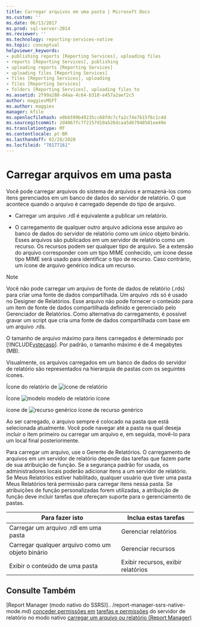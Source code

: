 ```yaml
---
title: Carregar arquivos em uma pasta | Microsoft Docs
ms.custom: ''
ms.date: 06/13/2017
ms.prod: sql-server-2014
ms.reviewer: ''
ms.technology: reporting-services-native
ms.topic: conceptual
helpviewer_keywords:
- publishing reports [Reporting Services], uploading files
- reports [Reporting Services], publishing
- uploading reports [Reporting Services]
- uploading files [Reporting Services]
- files [Reporting Services], uploading
- files [Reporting Services]
- folders [Reporting Services], uploading files to
ms.assetid: 2f99a288-d4aa-4c64-b310-e457a2aef2c5
author: maggiesMSFT
ms.author: maggies
manager: kfile
ms.openlocfilehash: e0bb599b49235cc68fdc7cfa2c74e7b15f6c1c4d
ms.sourcegitcommit: 2d4067fc7f2157d10a526dcaa5d67948581ee49e
ms.translationtype: MT
ms.contentlocale: pt-BR
ms.lasthandoff: 02/28/2020
ms.locfileid: "78177161"
---
```

# <a name="upload-files-to-a-folder"></a>Carregar arquivos em uma pasta
  Você pode carregar arquivos do sistema de arquivos e armazená-los como itens gerenciados em um banco de dados do servidor de relatório. O que acontece quando o arquivo é carregado depende do tipo de arquivo.

-   Carregar um arquivo .rdl é equivalente a publicar um relatório.

-   O carregamento de qualquer outro arquivo adiciona esse arquivo ao banco de dados do servidor de relatório como um único objeto binário. Esses arquivos são publicados em um servidor de relatório como um recurso. Os recursos podem ser qualquer tipo de arquivo. Se a extensão do arquivo corresponder com um tipo MIME conhecido, um ícone desse tipo MIME será usado para identificar o tipo de recurso. Caso contrário, um ícone de arquivo genérico indica um recurso.

> [!NOTE]
>  Você não pode carregar um arquivo de fonte de dados de relatório (.rds) para criar uma fonte de dados compartilhada. Um arquivo .rds só é usado no Designer de Relatórios. Esse arquivo não pode fornecer o conteúdo para um item de fonte de dados compartilhada definido e gerenciado pelo Gerenciador de Relatórios. Como alternativa do carregamento, é possível gravar um script que cria uma fonte de dados compartilhada com base em um arquivo .rds.

 O tamanho de arquivo máximo para itens carregados é determinado por [!INCLUDE[vstecasp](../../includes/vstecasp-md.md)]. Por padrão, o tamanho máximo é de 4 megabytes (MB).

 Visualmente, os arquivos carregados em um banco de dados do servidor de relatório são representados na hierarquia de pastas com os seguintes ícones.

 Ícone do relatório de ![ícone de relatório](../media/hlp-16doc.gif "ícone de relatório")

 Ícone ![modelo modelo de relatório ícone](../media/model-icon.gif "Ícone de modelo")

 ícone de ![recurso genérico](../media/hlp-16file.gif "ícone de recurso genérico") ícone de recurso genérico

 Ao ser carregado, o arquivo sempre é colocado na pasta que está selecionada atualmente. Você pode navegar até a pasta na qual deseja incluir o item primeiro ou carregar um arquivo e, em seguida, movê-lo para um local final posteriormente.

 Para carregar um arquivo, use o Gerente de Relatórios. O carregamento de arquivos em um servidor de relatório depende das tarefas que fazem parte de sua atribuição de função. Se a segurança padrão for usada, os administradores locais poderão adicionar itens a um servidor de relatório. Se Meus Relatórios estiver habilitado, qualquer usuário que tiver uma pasta Meus Relatórios terá permissão para carregar itens nessa pasta. Se atribuições de função personalizadas forem utilizadas, a atribuição de função deve incluir tarefas que ofereçam suporte para o gerenciamento de pastas.

|Para fazer isto|Inclua estas tarefas|
|----------------|-------------------------|
|Carregar um arquivo .rdl em uma pasta|Gerenciar relatórios|
|Carregar qualquer arquivo como um objeto binário|Gerenciar recursos|
|Exibir o conteúdo de uma pasta|Exibir recursos, exibir relatórios|

## <a name="see-also"></a>Consulte Também
 [Report Manager &#40;modo nativo do SSRS&#41;].. /report-manager-ssrs-native-mode.md) [conceder permissões em](../security/granting-permissions-on-a-native-mode-report-server.md) [tarefas e permissões](../security/tasks-and-permissions.md) do servidor de relatório no modo nativo [carregar um arquivo ou relatório &#40;Report Manager&#41;](../reports/upload-a-file-or-report-report-manager.md)


